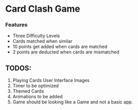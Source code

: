 # Card Clash Game

### Features
- Three Difficulty Levels
- Cards matched when similar
- 10 points get added when cards are matched
- 2 points are deducted when cards are mismatched
  
## TODOS:
1. Playing Cards User Interface Images
2. Timer to be optimized
3. Themed Cards
4. Animations to be added
5. Game should be looking like a Game and not a basic app.